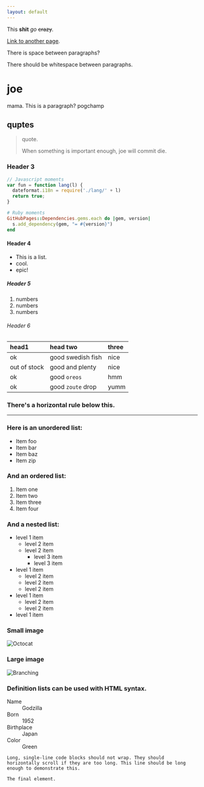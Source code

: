 ```yaml
---
layout: default
---
```


This **shit** _go_ ~~crazy~~.

[Link to another page](./another-page.html).

There is space between paragraphs?

There should be whitespace between paragraphs.

# joe

mama. This is a paragraph? pogchamp

## quptes

> quote.
>
> When something is important enough, joe will commit die.

### Header 3

```js
// Javascript moments
var fun = function lang(l) {
  dateformat.i18n = require('./lang/' + l)
  return true;
}
```

```ruby
# Ruby moments
GitHubPages::Dependencies.gems.each do |gem, version|
  s.add_dependency(gem, "= #{version}")
end
```

#### Header 4

*   This is a list.
*   cool.
*   epic!

##### Header 5

1.  numbers
2.  numbers
3.  numbers

###### Header 6

| head1        | head two          | three |
|:-------------|:------------------|:------|
| ok           | good swedish fish | nice  |
| out of stock | good and plenty   | nice  |
| ok           | good `oreos`      | hmm   |
| ok           | good `zoute` drop | yumm  |

### There's a horizontal rule below this.

* * *

### Here is an unordered list:

*   Item foo
*   Item bar
*   Item baz
*   Item zip

### And an ordered list:

1.  Item one
1.  Item two
1.  Item three
1.  Item four

### And a nested list:

- level 1 item
  - level 2 item
  - level 2 item
    - level 3 item
    - level 3 item
- level 1 item
  - level 2 item
  - level 2 item
  - level 2 item
- level 1 item
  - level 2 item
  - level 2 item
- level 1 item

### Small image

![Octocat](https://github.githubassets.com/images/icons/emoji/octocat.png)

### Large image

![Branching](https://guides.github.com/activities/hello-world/branching.png)


### Definition lists can be used with HTML syntax.

<dl>
<dt>Name</dt>
<dd>Godzilla</dd>
<dt>Born</dt>
<dd>1952</dd>
<dt>Birthplace</dt>
<dd>Japan</dd>
<dt>Color</dt>
<dd>Green</dd>
</dl>

```
Long, single-line code blocks should not wrap. They should horizontally scroll if they are too long. This line should be long enough to demonstrate this.
```

```
The final element.
```
